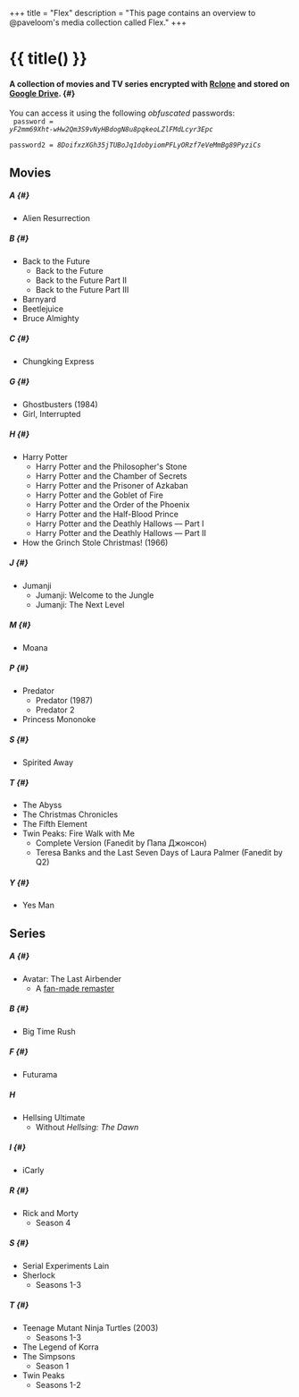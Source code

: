 +++
title = "Flex"
description = "This page contains an overview to @paveloom's media collection called Flex."
+++

# {{ title() }}
#### A collection of movies and TV series encrypted with [Rclone](https://rclone.org) and stored on [Google Drive](https://drive.google.com/drive/folders/1HIa7kt2RWpxU2cosdmNks1amEp2B75LO?usp=sharing). {#}

You can access it using the following *obfuscated* passwords:<br>
<code>
  password = *yF2mm69Xht-wHw2Qm3S9vNyHBdogN8u8pqkeoLZlFMdLcyr3Epc*<br>
  password2 = *8DoifxzXGh35jTUBoJq1dobyiomPFLyORzf7eVeMmBg89PyziCs*
</code>

## Movies

##### A {#}
- Alien Resurrection

##### B {#}
- Back to the Future
  - Back to the Future
  - Back to the Future Part II
  - Back to the Future Part III
- Barnyard
- Beetlejuice
- Bruce Almighty

##### C {#}
- Chungking Express

##### G {#}
- Ghostbusters (1984)
- Girl, Interrupted

##### H {#}
- Harry Potter
  - Harry Potter and the Philosopher's Stone
  - Harry Potter and the Chamber of Secrets
  - Harry Potter and the Prisoner of Azkaban
  - Harry Potter and the Goblet of Fire
  - Harry Potter and the Order of the Phoenix
  - Harry Potter and the Half-Blood Prince
  - Harry Potter and the Deathly Hallows — Part I
  - Harry Potter and the Deathly Hallows — Part II
- How the Grinch Stole Christmas! (1966)

##### J {#}
- Jumanji
  - Jumanji: Welcome to the Jungle
  - Jumanji: The Next Level

##### M {#}
- Moana

##### P {#}
- Predator
  - Predator (1987)
  - Predator 2
- Princess Mononoke

##### S {#}
- Spirited Away

##### T {#}
- The Abyss
- The Christmas Chronicles
- The Fifth Element
- Twin Peaks: Fire Walk with Me
  - Complete Version (Fanedit by Папа Джонсон)
  - Teresa Banks and the Last Seven Days of Laura Palmer (Fanedit by Q2)

##### Y {#}
- Yes Man

## Series

##### A {#}
- Avatar: The Last Airbender
  - A [fan-made remaster](https://www.reddit.com/r/RemasteringATLA/comments/5hr9w2/atla_remastered_in_1080p)

##### B {#}
- Big Time Rush

##### F {#}
- Futurama

##### H
- Hellsing Ultimate
  - Without *Hellsing: The Dawn*

##### I {#}
- iCarly

##### R {#}
- Rick and Morty
  - Season 4

##### S {#}
- Serial Experiments Lain
- Sherlock
  - Seasons 1-3

##### T {#}
- Teenage Mutant Ninja Turtles (2003)
  - Seasons 1-3
- The Legend of Korra
- The Simpsons
  - Season 1
- Twin Peaks
  - Seasons 1-2
